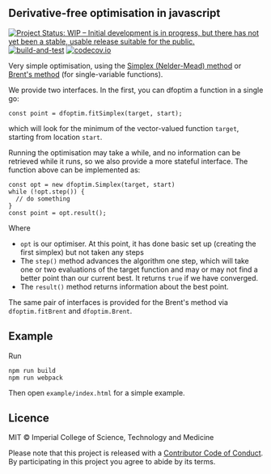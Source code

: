 ## Derivative-free optimisation in javascript

[![Project Status: WIP – Initial development is in progress, but there has not yet been a stable, usable release suitable for the public.](https://www.repostatus.org/badges/latest/wip.svg)](https://www.repostatus.org/#wip)
[![build-and-test](https://github.com/reside-ic/dfoptim/actions/workflows/ci.yml/badge.svg)](https://github.com/reside-ic/dfoptim/actions/workflows/ci.yml)
[![codecov.io](https://codecov.io/github/reside-ic/dfoptim/coverage.svg?branch=main)](https://codecov.io/github/reside-ic/dfoptim?branch=main)

Very simple optimisation, using the [Simplex (Nelder-Mead) method](https://en.wikipedia.org/wiki/Nelder%E2%80%93Mead_method) or [Brent's method](https://github.com/osveliz/numerical-veliz/wiki/Brent's-Minimization-Method) (for single-variable functions).

We provide two interfaces. In the first, you can dfoptim a function in a single go:

```
const point = dfoptim.fitSimplex(target, start);
```

which will look for the minimum of the vector-valued function `target`, starting from location `start`.

Running the optimisation may take a while, and no information can be retrieved while it runs, so we also provide a more stateful interface. The function above can be implemented as:

```
const opt = new dfoptim.Simplex(target, start)
while (!opt.step()) {
  // do something
}
const point = opt.result();
```

Where

* `opt` is our optimiser. At this point, it has done basic set up (creating the first simplex) but not taken any steps
* The `step()` method advances the algorithm one step, which will take one or two evaluations of the target function and may or may not find a better point than our current best. It returns `true` if we have converged.
* The `result()` method returns information about the best point.

The same pair of interfaces is provided for the Brent's method via `dfoptim.fitBrent` and `dfoptim.Brent`.

## Example

Run

```
npm run build
npm run webpack
```

Then open `example/index.html` for a simple example.

## Licence

MIT © Imperial College of Science, Technology and Medicine

Please note that this project is released with a [Contributor Code of Conduct](CONDUCT.md). By participating in this project you agree to abide by its terms.
